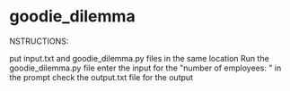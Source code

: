 # goodie_dilemma

NSTRUCTIONS:

put input.txt and goodie_dilemma.py files in the same location
Run the goodie_dilemma.py file
enter the input for the "number of employees: " in the prompt
check the output.txt file for the output 
